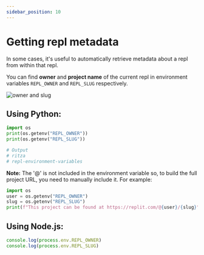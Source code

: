 ```yaml
---
sidebar_position: 10
---
```


# Getting repl metadata

In some cases, it's useful to automatically retrieve metadata about a repl from within that repl.

You can find **owner** and **project name** of the current repl in environment variables `REPL_OWNER` and `REPL_SLUG` respectively.

![owner and slug](https://replit-docs-images.bardia.repl.co/images/misc/ownerproject.png)

## Using Python:

```python
import os
print(os.getenv("REPL_OWNER"))
print(os.getenv("REPL_SLUG"))

# Output
# ritza
# repl-environment-variables
```

**Note:** The '@' is not included in the environment variable so, to build the full project URL, you need to manually include it. For example:

```python
import os
user = os.getenv("REPL_OWNER")
slug = os.getenv("REPL_SLUG")
print(f"This project can be found at https://replit.com/@{user}/{slug}")
```

## Using Node.js:
```js
console.log(process.env.REPL_OWNER) 
console.log(process.env.REPL_SLUG) 
```

